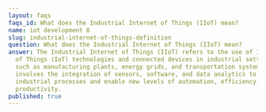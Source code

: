 ```yaml
---
layout: faqs
faqs_id: What does the Industrial Internet of Things (IIoT) mean?
name: iot development 8
slug: industrial-internet-of-things-definition
question: What does the Industrial Internet of Things (IIoT) mean?
answer: The Industrial Internet of Things (IIoT) refers to the use of Internet
  of Things (IoT) technologies and connected devices in industrial settings,
  such as manufacturing plants, energy grids, and transportation systems. It
  involves the integration of sensors, software, and data analytics to optimize
  industrial processes and enable new levels of automation, efficiency, and
  productivity.
published: true
---
```

